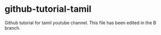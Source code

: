 # github-tutorial-tamil
Github tutorial for tamil youtube channel.
This file has been edited in the B branch.